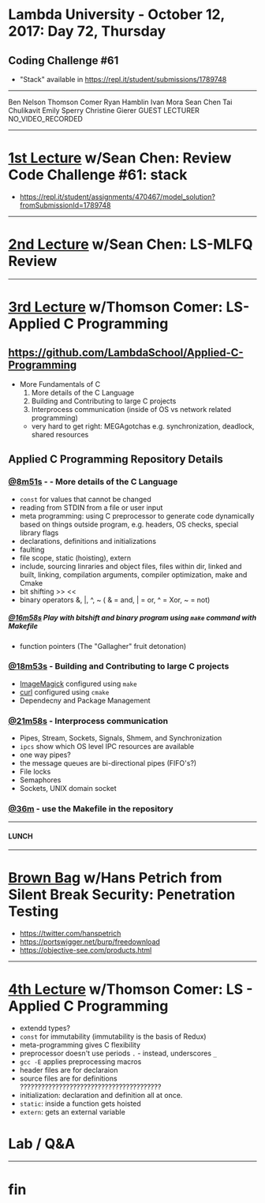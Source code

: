 # Lambda University - October 12, 2017: Day 72, Thursday
## Coding Challenge #61
- "Stack" available in https://repl.it/student/submissions/1789748
***
Ben Nelson
Thomson Comer
Ryan Hamblin
Ivan Mora
Sean Chen
Tai Chulikavit
Emily Sperry
Christine Gierer
GUEST LECTURER
NO_VIDEO_RECORDED
***
# [1st Lecture](VIDEO_RECORDED_NOT_POSTED) w/Sean Chen: Review Code Challenge #61: stack
- https://repl.it/student/assignments/470467/model_solution?fromSubmissionId=1789748

***
# [2nd Lecture](VIDEO_RECORDED_NOT_POSTED) w/Sean Chen: LS-MLFQ Review
***
# [3rd Lecture](https://youtu.be/JCUNwhDEaXY) w/Thomson Comer: LS-Applied C Programming
## https://github.com/LambdaSchool/Applied-C-Programming
- More Fundamentals of C
  1. More details of the C Language
  2. Building and Contributing to large C projects
  3. Interprocess communication (inside of OS vs network related programming)
    - very hard to get right: MEGAgotchas e.g. synchronization, deadlock, shared resources

## Applied C Programming Repository Details
### [@8m51s](https://youtu.be/JCUNwhDEaXY?t=8m51s) -  - More details of the C Language
- `const` for values that cannot be changed
- reading from STDIN from a file or user input
- meta programming: using C preprocessor to generate code dynamically based on things outside program, e.g. headers, OS checks, special library flags
- declarations, definitions and initializations
- faulting
- file scope, static (hoisting), extern
- include, sourcing linraries and object files, files within dir, linked and built, linking, compilation arguments, compiler optimization, make and Cmake
- bit shifting >> <<
- binary operators &, |, ^, ~  ( & = and, | = or, ^ = Xor, ~ = not)
##### [@16m58s](https://youtu.be/JCUNwhDEaXY?t=16m58s) Play with bitshift and binary program using `make` command with Makefile
- function pointers (The "Gallagher" fruit detonation)

### [@18m53s](https://youtu.be/JCUNwhDEaXY?t=18m53s) - Building and Contributing to large C projects
- [ImageMagick](https://github.com/ImageMagick/ImageMagick) configured using `make`
- [curl](https://github.com/curl/curl) configured using `cmake`
- Dependecny and Package Management

### [@21m58s](https://youtu.be/JCUNwhDEaXY?t=21m58s) - Interprocess communication
- Pipes, Stream, Sockets, Signals, Shmem, and Synchronization
- `ipcs` show which OS level IPC resources are available
- one way pipes?
- the message queues are bi-directional pipes (FIFO's?)
- File locks
- Semaphores
- Sockets, UNIX domain socket

### [@36m](https://youtu.be/JCUNwhDEaXY?t=36m) - use the Makefile in the repository

***
#### LUNCH
***
# [Brown Bag](VIDEO_RECORDED_NOT_POSTED) w/Hans Petrich from Silent Break Security: Penetration Testing
- https://twitter.com/hanspetrich
- https://portswigger.net/burp/freedownload
- https://objective-see.com/products.html

***
# [4th Lecture](VIDEO_RECORDED_NOT_POSTED) w/Thomson Comer: LS - Applied C Programming
- extendd types?
- `const` for immutability (immutability is the basis of Redux)
- meta-programming gives C flexibility
- preprocessor doesn't use periods `.` - instead, underscores `_`
- `gcc -E` applies preprocessing macros
- header files are for declaraion
- source files are for definitions ????????????????????????????????????????
- initialization: declaration and definition all at once.
- `static`: inside a function gets hoisted
- `extern`: gets an external variable

# Lab / Q&A
***
# fin
